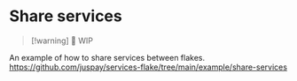 # Share services

>[!warning] 🚧 WIP

An example of how to share services between flakes.
<https://github.com/juspay/services-flake/tree/main/example/share-services>
